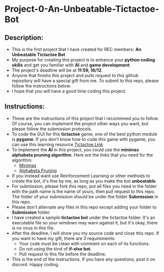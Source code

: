 # Project-0-An-Unbeatable-Tictactoe-Bot
## Description:
- This is the first project that I have created for REC members: **An Unbeatable Tictactoe Bot**
- My purpose for creating this project is to enhance your **python coding skills** and get you familiar with **AI** and **game development**.
- The project's deadline will be at **11:59, 16/12**. 
- Anyone that finishs this project and pulls request to this github repository will have a special gift from me. To submit to this repo, please follow the instructions below.
- I hope that you will have a good time coding this project.
## Instructions:
- These are the instructions of this project that I recommned you to follow. Of course, you can implement the project other ways you want, but please follow the submission protocols.
-  To code the GUI for this **tictactoe** game, one of the best python module is **pygame**. If you don't know how to code this game with pygame, you can use this learning resource [Tictactoe Link](https://www.youtube.com/watch?v=pc7XhHxSgrM&list=PLr-iRXN7HiJgJzMX22AVw4IU8ZOR4JS97)
-  To implement the **AI** in this project, you could use the **minimax alphabeta pruning algorithm**. Here are the links that you need for the algorithm:
   - [Minimax](https://www.freecodecamp.org/news/minimax-algorithm-guide-how-to-create-an-unbeatable-ai/)
   - [Alphabeta Pruning](https://en.wikipedia.org/wiki/Alpha%E2%80%93beta_pruning)
 - If you instead want use Reinforcement Learning or other methods to create the bot, it's fine by me, as long as you make the bot **unbeatable**.
 - For submission, please fork this repo, put all files you need in the folder with the path name is the name of yours, then pull request to this repo. The folder of your submission should be under the folder **Submission** in this repo. 
 - Please don't alternate any files in this repo except adding your folder to **Submission** folder.
 - I have created a sample **tictactoe bot** under the tictactoe folder. It's an executable file so your windows may warn against it, but it's okay, there is no virus in this file.
 - After the deadline, I will show you my source code and close this repo. If you want to have my gift, there are 3 requirements:
    - Your code must be clean with comment on each of its functions.
    - Do not using the kind of **if-else bot**.
    - Pull request to this file before the deadline.
 - This is the end of the instructions. If you have any questions, post it on discord. Happy coding.
